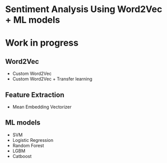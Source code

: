 # Sentiment Analysis Using Word2Vec + ML models

# Work in progress

## Word2Vec
- Custom Word2Vec
- Custom Word2Vec + Transfer learning

## Feature Extraction
- Mean Embedding Vectorizer

## ML models
- SVM
- Logistic Regression
- Random Forest
- LGBM
- Catboost
